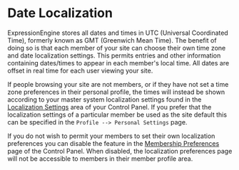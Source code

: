 <!--
    This source file is part of the open source project
    ExpressionEngine User Guide (https://github.com/ExpressionEngine/ExpressionEngine-User-Guide)

    @link      https://expressionengine.com/
    @copyright Copyright (c) 2003-2020, Packet Tide, LLC (https://ellislab.com)
    @license   https://expressionengine.com/license Licensed under Apache License, Version 2.0
-->

# Date Localization

ExpressionEngine stores all dates and times in UTC (Universal Coordinated Time), formerly known as GMT (Greenwich Mean Time). The benefit of doing so is that each member of your site can choose their own time zone and date localization settings. This permits entries and other information containing dates/times to appear in each member's local time. All dates are offset in real time for each user viewing your site.

If people browsing your site are not members, or if they have not set a time zone preferences in their personal profile, the times will instead be shown according to your master system localization settings found in the [Localization Settings](control-panel/settings/general.md) area of your Control Panel. If you prefer that the localization settings of a particular member be used as the site default this can be specified in the `Profile --> Personal Settings` page.

If you do not wish to permit your members to set their own localization preferences you can disable the feature in the [Membership Preferences](control-panel/settings/members.md) page of the Control Panel. When disabled, the localization preferences page will not be accessible to members in their member profile area.
